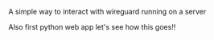 A simple way to interact with wireguard running on a server


Also first python web app let's see how this goes!!
